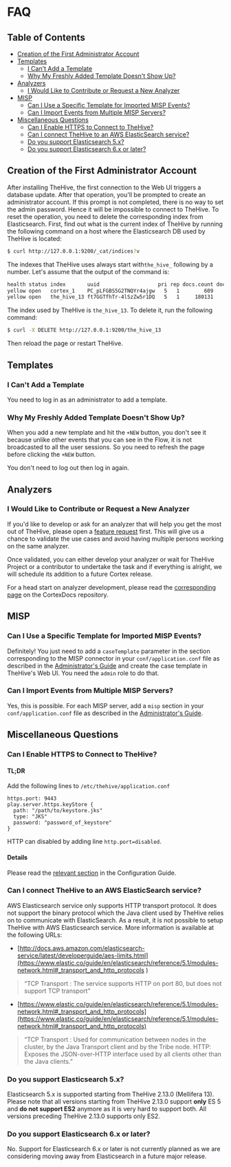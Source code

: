 # FAQ

## Table of Contents
  * [Creation of the First Administrator Account](#creation-of-the-first-administrator-account)
  * [Templates](#templates)
    * [I Can't Add a Template](#i-cant-add-a-template)
    * [Why My Freshly Added Template Doesn't Show Up?](#why-my-freshly-added-template-doesnt-show-up)
  * [Analyzers](#analyzers)
    * [I Would Like to Contribute or Request a New Analyzer](#i-would-like-to-contribute-or-request-a-new-analyzer)
  * [MISP](#misp)
    * [Can I Use a Specific Template for Imported MISP Events?](#can-i-use-a-specific-template-for-imported-misp-events)
    * [Can I Import Events from Multiple MISP Servers?](#can-i-import-events-from-multiple-misp-servers)
  * [Miscellaneous Questions](#miscellaneous-questions)
    * [Can I Enable HTTPS to Connect to TheHive?](#can-i-enable-https-to-connect-to-thehive)
    * [Can I connect TheHive to an AWS ElasticSearch service?](#can-i-connect-thehive-to-an-aws-elasticsearch-service)
    * [Do you support Elasticsearch 5\.x?](#do-you-support-elasticsearch-5x)
    * [Do you support Elasticsearch 6\.x or later?](#do-you-support-elasticsearch-6x-or-later)


## Creation of the First Administrator Account
After installing TheHive, the first connection to the Web UI triggers a database update. After that operation, you'll be prompted to create an administrator account. If this prompt is not completed, there is no way to set the admin password. Hence it will be impossible to connect to TheHive. To reset the operation, you need to delete the corresponding index from Elasticsearch. First, find out what is the current index of TheHive by running the following command on a host where the Elasticsearch DB used by TheHive is located:

```bash
$ curl http://127.0.0.1:9200/_cat/indices?v
```

The indexes that TheHive uses always start with`the_hive_` following by a number. Let's assume that the output of the command is:

```bash
health status index       uuid                   pri rep docs.count docs.deleted store.size pri.store.size
yellow open   cortex_1    PC_pLFGBS5G2TNQYr4ajgw   5   1        609            6      2.1mb          2.1mb
yellow open   the_hive_13 ft7GGTfhTr-4lSzZw5r1DQ   5   1     180131            3     51.3mb         51.3mb
```

The index used by TheHive is `the_hive_13`. To delete it, run the following command:

```bash
$ curl -X DELETE http://127.0.0.1:9200/the_hive_13
```

Then reload the page or restart TheHive.

## Templates
### I Can't Add a Template
You need to log in as an administrator to add a template.

### Why My Freshly Added Template Doesn't Show Up?
When you add a new template and hit the `+NEW` button, you don't see it because unlike other events that you can see in the Flow, it is not broadcasted to all the user sessions. So you need to refresh the page before clicking the `+NEW` button.

You don't need to log out then log in again.


## Analyzers
### I Would Like to Contribute or Request a New Analyzer
If you'd like to develop or ask for an analyzer that will help you get the most out of TheHive, please open a [feature request](https://github.com/TheHive-Project/Cortex-Analyzers/issues/new) first. This will give us a chance to validate the use cases and avoid having multiple persons working on the same analyzer.

Once validated, you can either develop your analyzer or wait for TheHive Project or a contributor to undertake the task and if everything is alright, we will schedule its addition to a future Cortex release.

For a head start on analyzer development, please read the [corresponding page](https://github.com/TheHive-Project/CortexDocs/blob/master/api/how-to-create-an-analyzer.md) on the CortexDocs repository.

## MISP
### Can I Use a Specific Template for Imported MISP Events?
Definitely! You just need to add a `caseTemplate` parameter in the section corresponding to the MISP connector in your `conf/application.conf` file as  described in the [Administrator's Guide](/admin/configuration.md#7-misp) and create the case template in TheHive's Web UI. You need the `admin` role to do that.

### Can I Import Events from Multiple MISP Servers?
Yes, this is possible. For each MISP server, add a `misp` section in your `conf/application.conf` file as described in the [Administrator's Guide](admin/configuration.md#7-misp).

## Miscellaneous Questions

### Can I Enable HTTPS to Connect to TheHive?
#### TL;DR
Add the following lines to `/etc/thehive/application.conf`

    https.port: 9443
    play.server.https.keyStore {
      path: "/path/to/keystore.jks"
      type: "JKS"
      password: "password_of_keystore"
    }

HTTP can disabled by adding line `http.port=disabled`.

#### Details
Please read the [relevant section](admin/configuration.md#10-https) in the Configuration Guide.

### Can I connect TheHive to an AWS ElasticSearch service?
AWS Elasticsearch service only supports HTTP transport protocol. It does not support the binary protocol which the Java client used by TheHive relies on to communicate with ElasticSearch. As a result, it is not possible to setup TheHive with AWS Elasticsearch service. More information is available at the following URLs:
- [http://docs.aws.amazon.com/elasticsearch-service/latest/developerguide/aes-limits.html](https://www.elastic.co/guide/en/elasticsearch/reference/5.1/modules-network.html#_transport_and_http_protocols )

> “TCP Transport	: The service supports HTTP on port 80, but does not support TCP transport”

- [https://www.elastic.co/guide/en/elasticsearch/reference/5.1/modules-network.html#_transport_and_http_protocols](https://www.elastic.co/guide/en/elasticsearch/reference/5.1/modules-network.html#_transport_and_http_protocols)
> “TCP Transport : Used for communication between nodes in the cluster, by the Java Transport client and by the Tribe node.
> HTTP: Exposes the JSON-over-HTTP interface used by all clients other than the Java clients.”

### Do you support Elasticsearch 5.x?
Elasticsearch 5.x is supported starting from TheHive 2.13.0 (Mellifera 13). Please note that all versions starting from TheHive 2.13.0 support **only** ES 5 and **do not support ES2** anymore as it is very hard to support both. All versions preceding TheHive 2.13.0 supports only ES2.

### Do you support Elasticsearch 6.x or later?
No. Support for Elasticsearch 6.x or later is not currently planned as we are considering moving away from Elasticsearch in a future major release.
